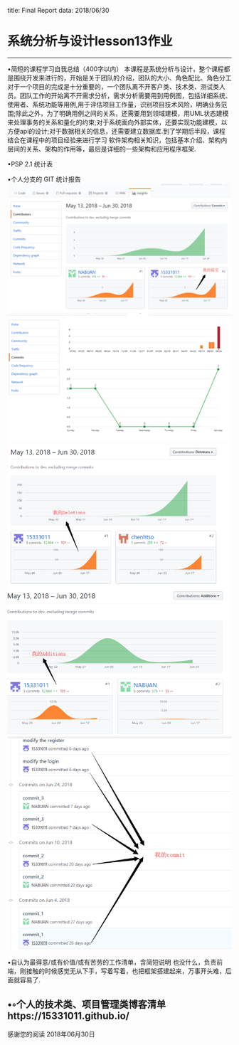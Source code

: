 
title: Final Report
data: 2018/06/30
# 系统分析与设计lesson13作业
------
•简短的课程学习自我总结（400字以内） 
本课程是系统分析与设计，整个课程都是围绕开发来进行的，开始是关于团队的介绍，团队的大小、角色配比、角色分工对于一个项目的完成是十分重要的，一个团队离不开客户类、技术类、测试类人员。团队工作的开始离不开需求分析，需求分析需要用到用例图，包括详细系统、使用者、系统功能等用例,用于评估项目工作量，识别项目技术风险，明确业务范围;除此之外，为了明确用例之间的关系，还需要用到领域建模，用UML状态建模来处理事务的关系和量化的约束;对于系统面向外部实体，还要实现功能建模，以方便api的设计;对于数据相关的信息，还需要建立数据库.到了学期后半段，课程结合在课程中的项目经验来进行学习
软件架构相关知识，包括基本介绍、架构内层间的关系、架构的作用等，最后是详细的一些架构和应用程序框架.

•PSP 2.1 统计表

•个人分支的 GIT 统计报告
![此处输入图片的描述][1]
![此处输入图片的描述][2]
![此处输入图片的描述][3]
![此处输入图片的描述][4]
![此处输入图片的描述][5]

•自认为最得意/或有价值/或有苦劳的工作清单，含简短说明
也没什么，负责前端，刚接触的时候感觉无从下手，写着写着，也把框架搭建起来，万事开头难，后面就容易了.

•◦个人的技术类、项目管理类博客清单https://15331011.github.io/
------

感谢您的阅读
2018年06月30日


  [1]: https://github.com/15331011/Temperate/raw/master/commit.png
  [2]: https://github.com/15331011/Temperate/raw/master/Commits.png
  [3]: https://github.com/15331011/Temperate/raw/master/Deletions.png
  [4]: https://github.com/15331011/Temperate/raw/master/Additions.png
  [5]: https://github.com/15331011/Temperate/raw/master/commit1.png
  [6]: https://github.com/15331011/Temperate/raw/master/inTheaters.png
  [7]: https://github.com/15331011/Temperate/raw/master/comingSoon.png
  [8]: https://github.com/15331011/Temperate/raw/master/search.png
  [9]: https://github.com/15331011/Temperate/raw/master/searchDtl.png
